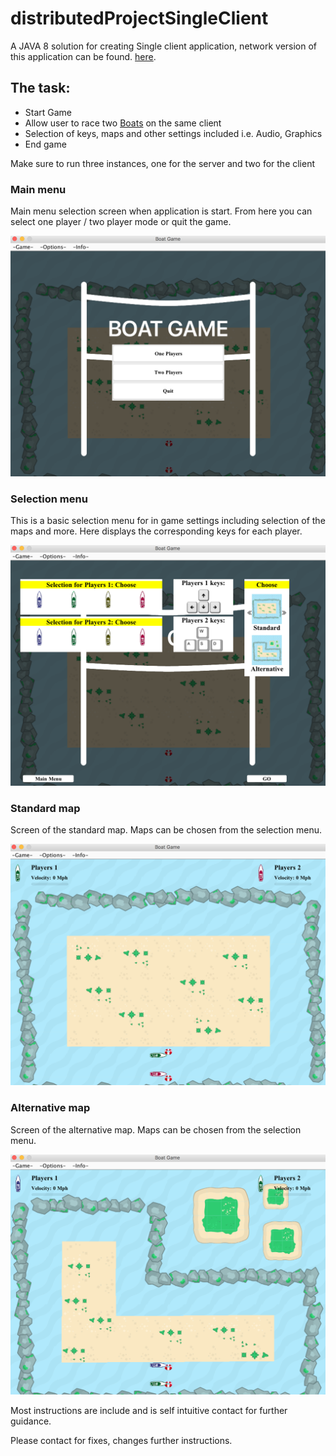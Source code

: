 # distributedProjectSingleClient
<p>A JAVA 8 solution for creating Single client application, network version of this application can be found. <a href="https://github.com/fabianfranklinhuffstead/distributedProjectNetwork">here</a>.</p>

<h2>The task: </h2>
<ul>
  <li>Start Game</li>
  <li>Allow user to race two <a href="https://github.com/fabianfranklinhuffstead/distributedProjectSingleClient/tree/master/src/mainImages/boatanimationimages">Boats</a> on the same client</li>
  <li>Selection of keys, maps and other settings included i.e. Audio, Graphics</li>
  <li>End game</li>
</ul>
<p>Make sure to run three instances, one for the server and two for the client</p>

<h3>Main menu</h3>
<p>Main menu selection screen when application is start. From here you can select one player / two player mode or quit the game.</p>
<img src="/src/mainImages/screenshots/main-menu.png">

<h3>Selection menu</h3>
<p>This is a basic selection menu for in game settings including selection  of the maps and more. Here displays the corresponding keys for each player.</p>
<img src="/src/mainImages/screenshots/selection-menu.png">

<h3>Standard map</h3>
<p>Screen of the standard map. Maps can be chosen from the selection menu.</p>
<img src="/src/mainImages/screenshots/standard-map.png">

<h3>Alternative map</h3>
<p>Screen of the alternative map. Maps can be chosen from the selection menu.</p>
<img src="/src/mainImages/screenshots/alternative-map.png">

<p>Most instructions are include and is self intuitive contact for further guidance.</p>
<p>Please contact for fixes, changes further instructions.</p>

